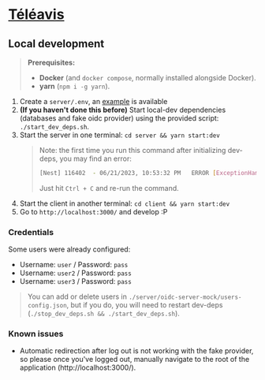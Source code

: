 # [Téléavis](https://filieres.rezel.net/)

## Local development

> **Prerequisites:**
>
> - **Docker** (and `docker compose`, normally installed alongside Docker).
> - **yarn** (`npm i -g yarn`).

1. Create a `server/.env`, an [example](server/.env.example) is available
2. **(If you haven't done this before)** Start local-dev dependencies (databases and fake oidc provider) using the provided script: `./start_dev_deps.sh`.
3. Start the server in one terminal: `cd server && yarn start:dev`
   > Note: the first time you run this command after initializing dev-deps, you may find an error:
   >
   > ```bash
   > [Nest] 116402  - 06/21/2023, 10:53:32 PM   ERROR [ExceptionHandler] outgoing request timed out after 3500ms
   > ```
   >
   > Just hit `Ctrl + C` and re-run the command.
4. Start the client in another terminal: `cd client && yarn start:dev`
5. Go to `http://localhost:3000/` and develop :P

### Credentials

Some users were already configured:

- Username: `user` / Password: `pass`
- Username: `user2` / Password: `pass`
- Username: `user3` / Password: `pass`

> You can add or delete users in `./server/oidc-server-mock/users-config.json`, but if you do, you will need to restart dev-deps (`./stop_dev_deps.sh && ./start_dev_deps.sh`).

### Known issues

- Automatic redirection after log out is not working with the fake provider, so please once you've logged out, manually navigate to the root of the application (http://localhost:3000/).

